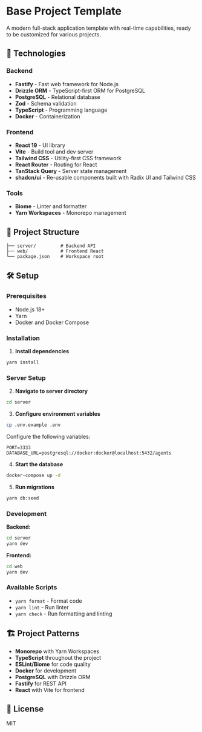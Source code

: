 # Base Project Template

A modern full-stack application template with real-time capabilities, ready to be customized for various projects.

## 🚀 Technologies

### Backend

- **Fastify** - Fast web framework for Node.js
- **Drizzle ORM** - TypeScript-first ORM for PostgreSQL
- **PostgreSQL** - Relational database
- **Zod** - Schema validation
- **TypeScript** - Programming language
- **Docker** - Containerization

### Frontend

- **React 19** - UI library
- **Vite** - Build tool and dev server
- **Tailwind CSS** - Utility-first CSS framework
- **React Router** - Routing for React
- **TanStack Query** - Server state management
- **shadcn/ui** - Re-usable components built with Radix UI and Tailwind CSS

### Tools

- **Biome** - Linter and formatter
- **Yarn Workspaces** - Monorepo management

## 📁 Project Structure

```
├── server/         # Backend API
├── web/            # Frontend React
└── package.json    # Workspace root
```

## 🛠️ Setup

### Prerequisites

- Node.js 18+
- Yarn
- Docker and Docker Compose

### Installation

1. **Install dependencies**

```bash
yarn install
```

### Server Setup

2. **Navigate to server directory**

```bash
cd server
```

3. **Configure environment variables**

```bash
cp .env.example .env
```

Configure the following variables:

```env
PORT=3333
DATABASE_URL=postgresql://docker:docker@localhost:5432/agents
```

4. **Start the database**

```bash
docker-compose up -d
```

5. **Run migrations**

```bash
yarn db:seed
```

### Development

**Backend:**

```bash
cd server
yarn dev
```

**Frontend:**

```bash
cd web
yarn dev
```

### Available Scripts

- `yarn format` - Format code
- `yarn lint` - Run linter
- `yarn check` - Run formatting and linting

## 🏗️ Project Patterns

- **Monorepo** with Yarn Workspaces
- **TypeScript** throughout the project
- **ESLint/Biome** for code quality
- **Docker** for development
- **PostgreSQL** with Drizzle ORM
- **Fastify** for REST API
- **React** with Vite for frontend

## 📝 License

MIT
